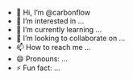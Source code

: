 - 👋 Hi, I’m @carbonflow
- 👀 I’m interested in ...
- 🌱 I’m currently learning ...
- 💞️ I’m looking to collaborate on ...
- 📫 How to reach me ...
- 😄 Pronouns: ...
- ⚡ Fun fact: ...

<!---
carbonflow/carbonflow is a ✨ special ✨ repository because its `README.md` (this file) appears on your GitHub profile.
You can click the Preview link to take a look at your changes.
--->
